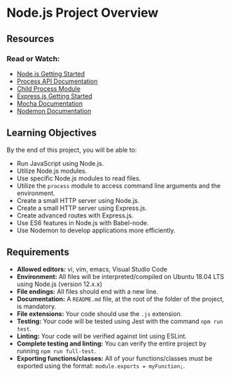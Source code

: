 # Node.js Project Overview

## Resources

### Read or Watch:
- [Node.js Getting Started](https://nodejs.org/en/learn/getting-started/introduction-to-nodejs)
- [Process API Documentation](https://node.readthedocs.io/en/latest/api/process/)
- [Child Process Module](https://nodejs.org/api/child_process.html)
- [Express.js Getting Started](https://expressjs.com/en/starter/installing.html)
- [Mocha Documentation](https://mochajs.org/)
- [Nodemon Documentation](https://github.com/remy/nodemon#nodemon)

## Learning Objectives

By the end of this project, you will be able to:

- Run JavaScript using Node.js.
- Utilize Node.js modules.
- Use specific Node.js modules to read files.
- Utilize the `process` module to access command line arguments and the environment.
- Create a small HTTP server using Node.js.
- Create a small HTTP server using Express.js.
- Create advanced routes with Express.js.
- Use ES6 features in Node.js with Babel-node.
- Use Nodemon to develop applications more efficiently.

## Requirements

- **Allowed editors:** vi, vim, emacs, Visual Studio Code
- **Environment:** All files will be interpreted/compiled on Ubuntu 18.04 LTS using Node.js (version 12.x.x)
- **File endings:** All files should end with a new line.
- **Documentation:** A `README.md` file, at the root of the folder of the project, is mandatory.
- **File extensions:** Your code should use the `.js` extension.
- **Testing:** Your code will be tested using Jest with the command `npm run test`.
- **Linting:** Your code will be verified against lint using ESLint.
- **Complete testing and linting:** You can verify the entire project by running `npm run full-test`.
- **Exporting functions/classes:** All of your functions/classes must be exported using the format: `module.exports = myFunction;`.

